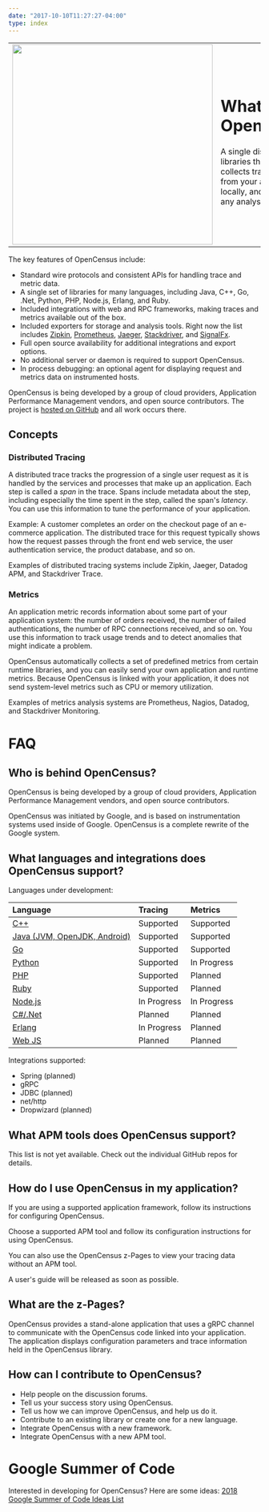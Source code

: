 ```yaml
---
date: "2017-10-10T11:27:27-04:00"
type: index
---
```


<table>
<tr>
<td><img src="/images/opencensus.svg" width="400"></td>
<td>
<h1> What is OpenCensus?</h1>

<p>A single distribution of libraries that automatically collects traces and
metrics from your app, displays them locally, and sends them to any analysis
tool.</p>
</td>
</tr>
</table>

The key features of OpenCensus include:

+   Standard wire protocols and
    consistent APIs for handling trace and metric data.
+   A single set of libraries for many languages, including Java, C++, Go,
    .Net, Python, PHP, Node.js, Erlang, and Ruby.
+   Included integrations with web and RPC frameworks, making traces and
    metrics available out of the box.
+   Included exporters for storage and analysis tools. Right now the list
    includes [Zipkin](http://zipkin.io), [Prometheus](http://prometheus.io),
    [Jaeger](https://jaeger.readthedocs.io/en/latest/),
    [Stackdriver](https://cloud.google.com/stackdriver), and
    [SignalFx](https://signalfx.com).
+   Full open source availability for additional integrations and export options.
+   No additional server or daemon is required to support OpenCensus.
+   In process debugging: an optional agent for displaying request and
    metrics data on instrumented hosts.

OpenCensus is being developed by a group of cloud providers, Application
Performance Management vendors, and open source contributors. The project is
[hosted on GitHub](https://github.com/census-instrumentation) and all work
occurs there.

## Concepts

### Distributed Tracing

A distributed trace tracks the progression of a single user request as it is
handled by the services and processes that make up an application. Each step is
called a _span_ in the trace. Spans include metadata about the step, including
especially the time spent in the step, called the span's _latency_. You can use
this information to tune the performance of your application.

Example: A customer completes an order on the checkout page of an e-commerce
application. The distributed trace for this request typically shows how the
request passes through the front end web service, the user authentication
service, the product database, and so on.

 Examples of distributed tracing systems include Zipkin, Jaeger, Datadog APM,
and Stackdriver Trace.

### Metrics

An application metric records information about some part of your application
system: the number of orders received, the number of failed authentications, the
number of RPC connections received, and so on. You use this information to track
usage trends and to detect anomalies that might indicate a problem.

OpenCensus automatically collects a set of predefined metrics from certain
runtime libraries, and you can easily send your own application and runtime
metrics. Because OpenCensus is linked with your application, it does not send
system-level metrics such as CPU or memory utilization.

 Examples of metrics analysis systems are Prometheus, Nagios, Datadog, and
Stackdriver Monitoring.

# FAQ

## Who is behind OpenCensus?

OpenCensus is being developed by a group of cloud providers, Application
Performance Management vendors, and open source contributors. 

OpenCensus was initiated by Google, and is based on instrumentation systems used
inside of Google. OpenCensus is a complete rewrite of the Google system.

## What languages and integrations does OpenCensus support?

Languages under development:

| Language        | Tracing         | Metrics         |
|:--------------- |:--------------- |:--------------- |
|[C++](https://github.com/census-instrumentation/opencensus-cpp)                           |Supported   |Supported   |
|[Java (JVM, OpenJDK, Android)](https://github.com/census-instrumentation/opencensus-java) |Supported   |Supported   |
|[Go](https://github.com/census-instrumentation/opencensus-go)                             |Supported   |Supported   |
|[Python](https://github.com/census-instrumentation/opencensus-python)                     |Supported   |In Progress |
|[PHP](https://github.com/census-instrumentation/opencensus-php)                           |Supported   |Planned     |
|[Ruby](https://github.com/census-instrumentation/opencensus-ruby)                         |Supported   |Planned     |
|[Node.js](https://github.com/census-instrumentation/opencensus-node)                      |In Progress |In Progress |
|[C#/.Net](https://github.com/census-instrumentation/opencensus-csharp)                    |Planned     |Planned     |
|[Erlang](https://github.com/census-instrumentation/opencensus-erlang)                     |In Progress |Planned     |
|[Web JS](https://github.com/census-instrumentation/opencensus-web)                        |Planned     |Planned     |

Integrations supported:

+   Spring (planned)
+   gRPC
+   JDBC (planned)
+   net/http
+   Dropwizard (planned)


## What APM tools does OpenCensus support?

This list is not yet available. Check out the individual GitHub repos for details.


## How do I use OpenCensus in my application?

If you are using a supported application framework, follow its instructions
for configuring OpenCensus.

Choose a supported APM tool and follow its configuration instructions for
using OpenCensus.

You can also use the OpenCensus z-Pages to view your
tracing data without an APM tool.

A user's guide will be released as soon as possible.

## What are the z-Pages?

OpenCensus provides a stand-alone application that uses a gRPC channel to
communicate with the OpenCensus code linked into your application. The
application displays configuration parameters and trace information held in
the OpenCensus library.


## How can I contribute to OpenCensus?

+   Help people on the discussion forums.
+   Tell us your success story using OpenCensus.
+   Tell us how we can improve OpenCensus, and help us do it.
+   Contribute to an existing library or create one for a new language.
+   Integrate OpenCensus with a new framework.
+   Integrate OpenCensus with a new APM tool.

# Google Summer of Code

Interested in developing for OpenCensus? Here are some ideas:
[2018 Google Summer of Code Ideas List](https://storage.googleapis.com/summer-of-code/OpenCensusIdeasList.pdf)
